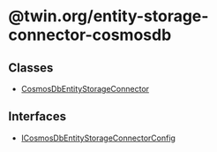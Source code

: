 # @twin.org/entity-storage-connector-cosmosdb

## Classes

- [CosmosDbEntityStorageConnector](classes/CosmosDbEntityStorageConnector.md)

## Interfaces

- [ICosmosDbEntityStorageConnectorConfig](interfaces/ICosmosDbEntityStorageConnectorConfig.md)
